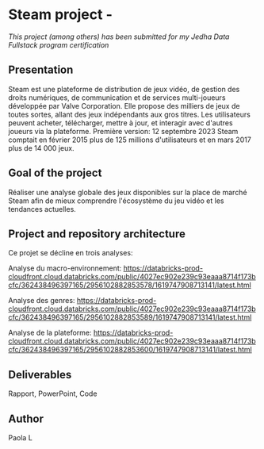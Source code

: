 # Steam project - 

*This project (among others) has been submitted for my Jedha Data Fullstack program certification*


## Presentation

Steam est une plateforme de distribution de jeux vidéo, de gestion des droits numériques, de communication et de services multi-joueurs développée par Valve Corporation. Elle propose des milliers de jeux de toutes sortes, allant des jeux indépendants aux gros titres. Les utilisateurs peuvent acheter, télécharger, mettre à jour, et interagir avec d'autres joueurs via la plateforme.
Première version: 12 septembre 2023
Steam comptait en février 2015 plus de 125 millions d'utilisateurs et en mars 2017 plus de 14 000 jeux.



## Goal of the project

Réaliser une analyse globale des jeux disponibles sur la place de marché Steam afin de mieux comprendre l'écosystème du jeu vidéo et les tendances actuelles.



## Project and repository architecture

Ce projet se décline en trois analyses:

Analyse du macro-environnement:
https://databricks-prod-cloudfront.cloud.databricks.com/public/4027ec902e239c93eaaa8714f173bcfc/362438496397165/2956102882853578/1619747908713141/latest.html

Analyse des genres:
https://databricks-prod-cloudfront.cloud.databricks.com/public/4027ec902e239c93eaaa8714f173bcfc/362438496397165/2956102882853589/1619747908713141/latest.html

Analyse de la plateforme:
https://databricks-prod-cloudfront.cloud.databricks.com/public/4027ec902e239c93eaaa8714f173bcfc/362438496397165/2956102882853600/1619747908713141/latest.html

## Deliverables

Rapport,
PowerPoint,
Code

## Author

Paola L 











